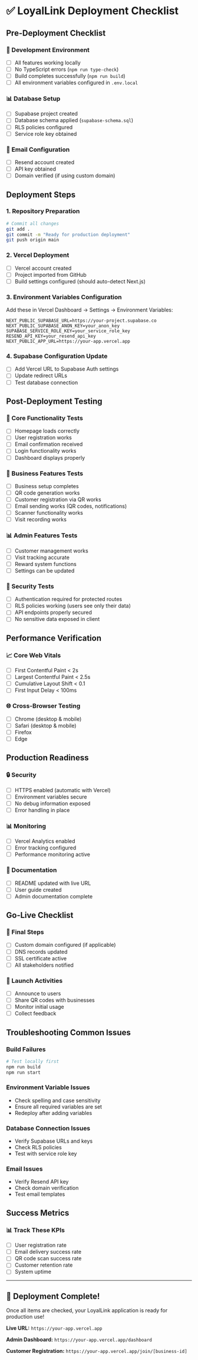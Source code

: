 # ✅ LoyalLink Deployment Checklist

## Pre-Deployment Checklist

### 🔧 Development Environment
- [ ] All features working locally
- [ ] No TypeScript errors (`npm run type-check`)
- [ ] Build completes successfully (`npm run build`)
- [ ] All environment variables configured in `.env.local`

### 📊 Database Setup
- [ ] Supabase project created
- [ ] Database schema applied (`supabase-schema.sql`)
- [ ] RLS policies configured
- [ ] Service role key obtained

### 📧 Email Configuration
- [ ] Resend account created
- [ ] API key obtained
- [ ] Domain verified (if using custom domain)

## Deployment Steps

### 1. Repository Preparation
```bash
# Commit all changes
git add .
git commit -m "Ready for production deployment"
git push origin main
```

### 2. Vercel Deployment
- [ ] Vercel account created
- [ ] Project imported from GitHub
- [ ] Build settings configured (should auto-detect Next.js)

### 3. Environment Variables Configuration
Add these in Vercel Dashboard → Settings → Environment Variables:

```
NEXT_PUBLIC_SUPABASE_URL=https://your-project.supabase.co
NEXT_PUBLIC_SUPABASE_ANON_KEY=your_anon_key
SUPABASE_SERVICE_ROLE_KEY=your_service_role_key
RESEND_API_KEY=your_resend_api_key
NEXT_PUBLIC_APP_URL=https://your-app.vercel.app
```

### 4. Supabase Configuration Update
- [ ] Add Vercel URL to Supabase Auth settings
- [ ] Update redirect URLs
- [ ] Test database connection

## Post-Deployment Testing

### 🧪 Core Functionality Tests
- [ ] Homepage loads correctly
- [ ] User registration works
- [ ] Email confirmation received
- [ ] Login functionality works
- [ ] Dashboard displays properly

### 📱 Business Features Tests
- [ ] Business setup completes
- [ ] QR code generation works
- [ ] Customer registration via QR works
- [ ] Email sending works (QR codes, notifications)
- [ ] Scanner functionality works
- [ ] Visit recording works

### 📊 Admin Features Tests
- [ ] Customer management works
- [ ] Visit tracking accurate
- [ ] Reward system functions
- [ ] Settings can be updated

### 🔐 Security Tests
- [ ] Authentication required for protected routes
- [ ] RLS policies working (users see only their data)
- [ ] API endpoints properly secured
- [ ] No sensitive data exposed in client

## Performance Verification

### 📈 Core Web Vitals
- [ ] First Contentful Paint < 2s
- [ ] Largest Contentful Paint < 2.5s
- [ ] Cumulative Layout Shift < 0.1
- [ ] First Input Delay < 100ms

### 🌐 Cross-Browser Testing
- [ ] Chrome (desktop & mobile)
- [ ] Safari (desktop & mobile)
- [ ] Firefox
- [ ] Edge

## Production Readiness

### 🔒 Security
- [ ] HTTPS enabled (automatic with Vercel)
- [ ] Environment variables secure
- [ ] No debug information exposed
- [ ] Error handling in place

### 📊 Monitoring
- [ ] Vercel Analytics enabled
- [ ] Error tracking configured
- [ ] Performance monitoring active

### 📖 Documentation
- [ ] README updated with live URL
- [ ] User guide created
- [ ] Admin documentation complete

## Go-Live Checklist

### 🚀 Final Steps
- [ ] Custom domain configured (if applicable)
- [ ] DNS records updated
- [ ] SSL certificate active
- [ ] All stakeholders notified

### 📢 Launch Activities
- [ ] Announce to users
- [ ] Share QR codes with businesses
- [ ] Monitor initial usage
- [ ] Collect feedback

## Troubleshooting Common Issues

### Build Failures
```bash
# Test locally first
npm run build
npm run start
```

### Environment Variable Issues
- Check spelling and case sensitivity
- Ensure all required variables are set
- Redeploy after adding variables

### Database Connection Issues
- Verify Supabase URLs and keys
- Check RLS policies
- Test with service role key

### Email Issues
- Verify Resend API key
- Check domain verification
- Test email templates

## Success Metrics

### 📊 Track These KPIs
- [ ] User registration rate
- [ ] Email delivery success rate
- [ ] QR code scan success rate
- [ ] Customer retention rate
- [ ] System uptime

---

## 🎉 Deployment Complete!

Once all items are checked, your LoyalLink application is ready for production use!

**Live URL:** `https://your-app.vercel.app`

**Admin Dashboard:** `https://your-app.vercel.app/dashboard`

**Customer Registration:** `https://your-app.vercel.app/join/[business-id]`
